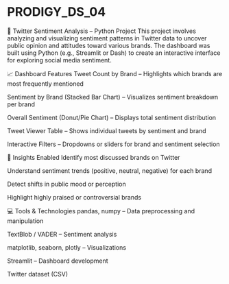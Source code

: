 # PRODIGY_DS_04
💬 Twitter Sentiment Analysis – Python Project
This project involves analyzing and visualizing sentiment patterns in Twitter data to uncover public opinion and attitudes toward various brands. The dashboard was built using Python (e.g., Streamlit or Dash) to create an interactive interface for exploring social media sentiment.

📈 Dashboard Features
Tweet Count by Brand – Highlights which brands are most frequently mentioned

Sentiment by Brand (Stacked Bar Chart) – Visualizes sentiment breakdown per brand

Overall Sentiment (Donut/Pie Chart) – Displays total sentiment distribution

Tweet Viewer Table – Shows individual tweets by sentiment and brand

Interactive Filters – Dropdowns or sliders for brand and sentiment selection

🎯 Insights Enabled
Identify most discussed brands on Twitter

Understand sentiment trends (positive, neutral, negative) for each brand

Detect shifts in public mood or perception

Highlight highly praised or controversial brands

💻 Tools & Technologies
pandas, numpy – Data preprocessing and manipulation

TextBlob / VADER – Sentiment analysis

matplotlib, seaborn, plotly – Visualizations

Streamlit  – Dashboard development

Twitter dataset (CSV)
